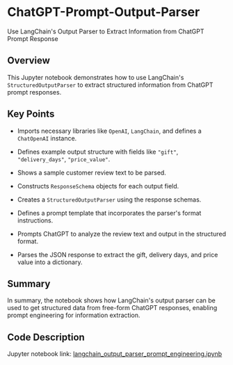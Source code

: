 # ChatGPT-Prompt-Output-Parser
Use LangChain's Output Parser to Extract Information from ChatGPT Prompt Response

## Overview

This Jupyter notebook demonstrates how to use LangChain's `StructuredOutputParser` to extract structured information from ChatGPT prompt responses.

## Key Points

- Imports necessary libraries like `OpenAI`, `LangChain`, and defines a `ChatOpenAI` instance.

- Defines example output structure with fields like `"gift"`, `"delivery_days"`, `"price_value"`. 

- Shows a sample customer review text to be parsed.

- Constructs `ResponseSchema` objects for each output field.

- Creates a `StructuredOutputParser` using the response schemas.

- Defines a prompt template that incorporates the parser's format instructions. 

- Prompts ChatGPT to analyze the review text and output in the structured format.

- Parses the JSON response to extract the gift, delivery days, and price value into a dictionary.

## Summary 

In summary, the notebook shows how LangChain's output parser can be used to get structured data from free-form ChatGPT responses, enabling prompt engineering for information extraction.

## Code Description

Jupyter notebook link: [langchain_output_parser_prompt_engineering.ipynb](https://github.com/rukshar69/ChatGPT-Prompt-Output-Parser/blob/main/langchain_output_parser_prompt_engineering.ipynb)



